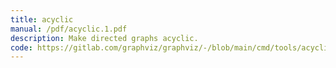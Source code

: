 ```yaml
---
title: acyclic
manual: /pdf/acyclic.1.pdf
description: Make directed graphs acyclic.
code: https://gitlab.com/graphviz/graphviz/-/blob/main/cmd/tools/acyclic.c
---
```

